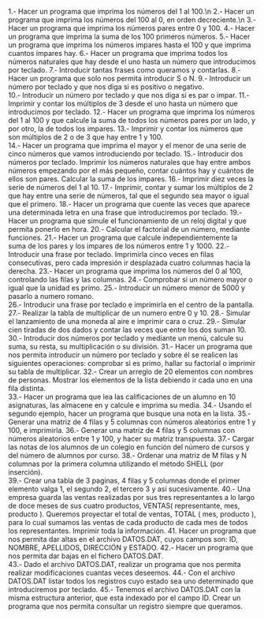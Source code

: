 1.- Hacer un programa que imprima los números del 1 al 100.\n
2.- Hacer un programa que imprima los números del 100 al 0, en orden decreciente.\n
3.- Hacer un programa que imprima los números pares entre 0 y 100.
4.- Hacer un programa que imprima la suma de los 100 primeros números.
5.- Hacer  un  programa  que  imprima  los  números  impares  hasta  el  100  y  que  imprima  cuantos impares hay.
6.- Hacer un programa que imprima todos los números naturales que hay desde el uno hasta un número que introducimos por teclado.
7.- Introducir tantas frases como queramos y contarlas.
8.- Hacer un programa que solo nos permita introducir S o N.
9.- Introducir un número por teclado y que nos diga si es positivo o negativo.  
10.- Introducir un número por teclado y que nos diga si es par o impar.
11.- Imprimir  y  contar  los  múltiplos  de  3  desde  el  uno  hasta  un  número  que  introducimos  por teclado.
12.- Hacer un programa que imprima los números del 1 al 100 y que calcule la suma de todos los números pares por un lado, y por otro, la de todos los impares.
13.- Imprimir y contar los números que son múltiplos de 2 o de 3 que hay entre 1 y 100.  
14.- Hacer  un  programa  que  imprima  el  mayor  y  el  menor  de  una  serie  de  cinco  números  que vamos introduciendo por teclado.
15.- Introducir  dos  números  por  teclado.  Imprimir  los  números  naturales  que  hay  entre  ambos números  empezando  por  el  más  pequeño,  contar  cuántos  hay  y  cuántos  de  ellos  son  pares. Calcular la suma de los impares.
16.- Imprimir diez veces la serie de números del 1 al 10.
17.- Imprimir,  contar  y  sumar  los  múltiplos  de  2  que  hay  entre  una  serie  de  números,  tal  que  el segundo sea mayor o igual que el primero.
18.- Hacer  un  programa  que  cuente  las  veces  que  aparece  una  determinada  letra  en  una  frase que introduciremos por teclado.
19.- Hacer un programa que simule el funcionamiento de un reloj digital y que permita ponerlo en hora.
20.- Calcular el factorial de un número, mediante funciones.
21.- Hacer  un  programa  que  calcule  independientemente  la  suma  de  los  pares  y  los  impares  de los números entre 1 y 1000.
22.- Introducir  una  frase  por  teclado.  Imprimirla  cinco  veces  en  filas  consecutivas,  pero  cada impresión ir desplazada cuatro columnas hacia la derecha.
23.-  Hacer  un  programa  que  imprima  los  números  del  0  al  100,  controlando  las  filas  y  las columnas.
24.- Comprobar si un número mayor o igual que la unidad es primo.
25.- Introducir un número menor de 5000 y pasarlo a numero romano.  
26.- Introducir una frase por teclado e imprimirla en el centro de la pantalla.  
27.- Realizar la tabla de multiplicar de un numero entre 0 y 10.
28.- Simular el lanzamiento de una moneda al aire e imprimir cara o cruz.
29.- Simular cien tiradas de dos dados y contar las veces que entre los dos suman 10.
30.-  Introducir  dos  números  por  teclado  y  mediante  un  menú,  calcule  su  suma,  su  resta,  su multiplicación o su división.
31.- Hacer  un  programa  que  nos  permita  introducir  un  número  por  teclado  y  sobre  él  se  realicen las  siguientes  operaciones:  comprobar  si  es  primo,  hallar  su  factorial  o  imprimir  su  tabla  de multiplicar.
32.- Crear un arreglo de 20 elementos con nombres de personas. Mostrar los elementos de la lista debiendo ir cada uno en una fila distinta.  
33.- Hacer un programa que lea las calificaciones de un alumno en 10 asignaturas, las almacene en y calcule e imprima su media.
34.- Usando el segundo ejemplo, hacer un programa que busque una nota en la lista.
35.- Generar  una  matriz  de  4  filas  y  5  columnas  con  números  aleatorios  entre  1  y  100,  e imprimirla.
36.- Generar una matriz de 4 filas y 5 columnas con números aleatorios entre 1 y 100, y hacer su matriz transpuesta.
37.- Cargar las notas de los alumnos de un colegio en función del número de cursos y del número de alumnos por curso.
38.- Ordenar  una  matriz  de  M  filas  y  N  columnas  por  la  primera  columna  utilizando  el  método SHELL (por inserción).  
39.- Crear  una  tabla  de  3  paginas,  4  filas  y  5  columnas  donde  el  primer  elemento  valga  1,  el segundo 2, el tercero 3 y así sucesivamente.
40.- Una  empresa  guarda  las  ventas  realizadas  por  sus  tres  representantes  a  lo  largo  de  doce meses de sus cuatro productos, VENTAS( representante, mes, producto ). Queremos proyectar el total de ventas, TOTAL ( mes, producto ), para lo cual sumamos las ventas de cada producto de cada mes de todos los representantes. Imprimir toda la información.
41. Hacer un programa que nos permita dar altas en el archivo DATOS.DAT, cuyos campos son: ID, NOMBRE, APELLIDOS, DIRECCIÓN y ESTADO.
42.- Hacer un programa que nos permita dar bajas en el fichero DATOS.DAT.  
43.- Dado  el  archivo  DATOS.DAT,  realizar  un  programa  que  nos  permita  realizar  modificaciones cuantas veces deseemos.
44.- Con  el  archivo  DATOS.DAT  listar  todos  los  registros  cuyo  estado  sea  uno  determinado  que introduciremos por teclado.
45.- Tenemos  el  archivo  DATOS.DAT  con  la  misma  estructura  anterior,  que  esta  indexado  por  el campo ID. Crear un programa que nos permita consultar un registro siempre que queramos.

